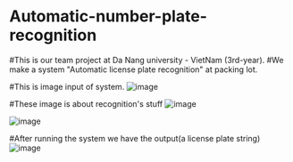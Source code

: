 # Automatic-number-plate-recognition

#This is our team project at Da Nang university - VietNam (3rd-year).
#We make a system "Automatic license plate recognition" at packing lot.

#This is image input of system.
![image](https://user-images.githubusercontent.com/65481625/114058965-1ba5f000-98be-11eb-874d-c6c64e21313b.png)

#These image is about recognition's stuff
![image](https://user-images.githubusercontent.com/65481625/114059131-42fcbd00-98be-11eb-8c4f-cfdc3be25ee0.png)

![image](https://user-images.githubusercontent.com/65481625/114059166-4b54f800-98be-11eb-96ec-d6c8108d4487.png)


#After running the system we have the output(a license plate string)
![image](https://user-images.githubusercontent.com/65481625/114059609-bbfc1480-98be-11eb-8187-6535b97acf15.png)
